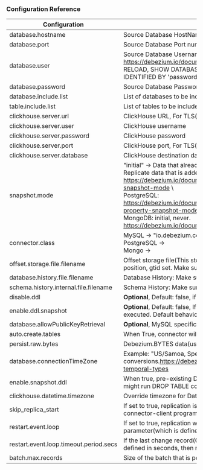 
### Configuration Reference
 Configuration                          | Description                                                                                                                                                                                                                                                                                                                                                                                                                                                                                                                          |
|----------------------------------------|--------------------------------------------------------------------------------------------------------------------------------------------------------------------------------------------------------------------------------------------------------------------------------------------------------------------------------------------------------------------------------------------------------------------------------------------------------------------------------------------------------------------------------------|
| database.hostname                      | Source Database HostName                                                                                                                                                                                                                                                                                                                                                                                                                                                                                                             |
| database.port                          | Source Database Port number                                                                                                                                                                                                                                                                                                                                                                                                                                                                                                          |
| database.user                          | Source Database Username(user needs to have replication permission, Refer https://debezium.io/documentation/reference/stable/connectors/mysql.html)                                                                                                          GRANT SELECT, RELOAD, SHOW DATABASES, REPLICATION SLAVE, REPLICATION CLIENT ON *.* TO 'user' IDENTIFIED BY 'password';                                                                                                                                                  |
| database.password                      | Source Database Password                                                                                                                                                                                                                                                                                                                                                                                                                                                                                                             |
| database.include.list                  | List of databases to be included in replication.                                                                                                                                                                                                                                                                                                                                                                                                                                                                                     |
| table.include.list                     | List of tables to be included in replication.                                                                                                                                                                                                                                                                                                                                                                                                                                                                                        |
| clickhouse.server.url                  | ClickHouse URL, For TLS(use `https` and set port to `8443`)                                                                                                                                                                                                                                                                                                                                                                                                                                                                          |
| clickhouse.server.user                 | ClickHouse username                                                                                                                                                                                                                                                                                                                                                                                                                                                                                                                  |
| clickhouse.server.password             | ClickHouse password                                                                                                                                                                                                                                                                                                                                                                                                                                                                                                                  |
| clickhouse.server.port                 | ClickHouse port, For TLS(use the correct port `8443` or `443`                                                                                                                                                                                                                                                                                                                                                                                                                                                                        |
| clickhouse.server.database             | ClickHouse destination database                                                                                                                                                                                                                                                                                                                                                                                                                                                                                                      |
| snapshot.mode                          | "initial" -> Data that already exists in source database will be replicated. "schema_only" -> Replicate data that is added/modified after the connector is started.\<br/> MySQL: https://debezium.io/documentation/reference/stable/connectors/mysql.html#mysql-property-snapshot-mode \ <br/>PostgreSQL: https://debezium.io/documentation/reference/stable/connectors/postgresql.html#postgresql-property-snapshot-mode  <br/> MongoDB: initial, never. https://debezium.io/documentation/reference/stable/connectors/mongodb.html |
| connector.class                        | MySQL -> "io.debezium.connector.mysql.MySqlConnector" <br/> PostgreSQL -> <br/> Mongo ->   <br/>                                                                                                                                                                                                                                                                                                                                                                                                                                     |
| offset.storage.file.filename           | Offset storage file(This stores the offsets of the source database) MySQL: mysql binlog file and position, gtid set. Make sure this file is durable and its not persisted in temp directories.                                                                                                                                                                                                                                                                                                                                       |
| database.history.file.filename         | Database History: Make sure this file is durable and its not persisted in temp directories.                                                                                                                                                                                                                                                                                                                                                                                                                                          |
| schema.history.internal.file.filename  | Schema History: Make sure this file is durable and its not persisted in temp directories.                                                                                                                                                                                                                                                                                                                                                                                                                                            |
| disable.ddl                            | **Optional**, Default: false, if DDL execution needs to be disabled                                                                                                                                                                                                                                                                                                                                                                                                                                                                  |
| enable.ddl.snapshot                    | **Optional**, Default: false, If set to true, the DDL that is passed as part of snapshot process will be executed. Default behavior is DROP/TRUNCATE as part of snapshot is disabled.                                                                                                                                                                                                                                                                                                                                                |
| database.allowPublicKeyRetrieval       | **Optional**, MySQL specific: true/false                                                                                                                                                                                                                                                                                                                                                                                                                                                                                             |
| auto.create.tables                     | When True, connector will create tables(transformed DDL from source)                                                                                                                                                                                                                                                                                                                                                                                                                                                                 |
| persist.raw.bytes                      | Debezium.BYTES data(usually UUID) is persisted as raw bytes(CH String) if set to true.                                                                                                                                                                                                                                                                                                                                                                                                                                               |
| database.connectionTimeZone            | Example: "US/Samoa,  Specify MySQL timezone for DATETIME conversions.https://debezium.io/documentation/reference/stable/connectors/mysql.html#mysql-temporal-types                                                                                                                                                                                                                                                                                                                                                                   |
| enable.snapshot.ddl                    | When true, pre-existing DDL statements from source(MySQL) will be executed. Warning: This might run DROP TABLE commands.                                                                                                                                                                                                                                                                                                                                                                                                             |
| clickhouse.datetime.timezone           | Override timezone for DateTime columns in ClickHouse server.                                                                                                                                                                                                                                                                                                                                                                                                                                                                         |
| skip_replica_start                     | If set to true, replication is not started, the user is expected to start replication with the sink-connector-client program.                                                                                                                                                                                                                                                                                                                                                                                                        |
| restart.event.loop                     | If set to true, replication will be re-started based on the restart.event.loop.timeout.period parameter(which is defined in seconds)                                                                                                                                                                                                                                                                                                                                                                                                 |
| restart.event.loop.timeout.period.secs | If the last change record(CDC) received from source database exceeds this threshold period defined in seconds, then replication is restarted.                                                                                                                                                                                                                                                                                                                                                                                        |
| batch.max.records                      | Size of the batch that is persisted to ClickHouse.(Default 100000)                                                                                                                                                                                                                                                                                                                                                                                                                                                                   |
